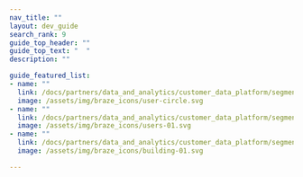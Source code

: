 ```yaml
---
nav_title: ""
layout: dev_guide
search_rank: 9
guide_top_header: ""
guide_top_text: "  "
description: ""

guide_featured_list:
- name: ""
  link: /docs/partners/data_and_analytics/customer_data_platform/segment/segment/
  image: /assets/img/braze_icons/user-circle.svg
- name: ""
  link: /docs/partners/data_and_analytics/customer_data_platform/segment/segment_engage/
  image: /assets/img/braze_icons/users-01.svg
- name: ""
  link: /docs/partners/data_and_analytics/customer_data_platform/segment/segment_for_currents/
  image: /assets/img/braze_icons/building-01.svg

---
```

<br>
